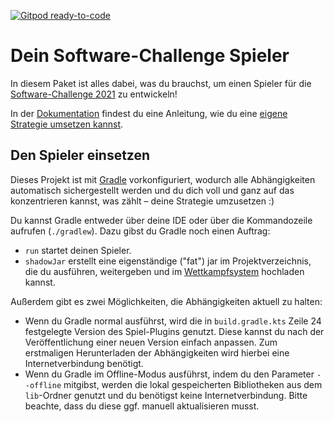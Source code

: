 [![Gitpod ready-to-code](https://img.shields.io/badge/Gitpod-ready--to--code-blue?logo=gitpod)](https://gitpod.io/#https://github.com/CAU-Kiel-Tech-Inf/gitpod-simpleclient)

# Dein Software-Challenge Spieler

In diesem Paket ist alles dabei, was du brauchst, um einen Spieler für die
[Software-Challenge 2021](https://software-challenge.de) zu entwickeln!

In der [Dokumentation](https://cau-kiel-tech-inf.github.io/socha-enduser-docs)
findest du eine Anleitung, wie du eine [eigene Strategie umsetzen kannst](https://cau-kiel-tech-inf.github.io/socha-enduser-docs/_den_simpleclient_erweitern.html).

## Den Spieler einsetzen

Dieses Projekt ist mit [Gradle](https://gradle.org) vorkonfiguriert, wodurch
alle Abhängigkeiten automatisch sichergestellt werden und du dich voll und ganz
auf das konzentrieren kannst, was zählt – deine Strategie umzusetzen :)

Du kannst Gradle entweder über deine IDE oder über die Kommandozeile aufrufen
(`./gradlew`). Dazu gibst du Gradle noch einen Auftrag:
- `run` startet deinen Spieler.
- `shadowJar` erstellt eine eigenständige ("fat") jar im Projektverzeichnis,
  die du ausführen, weitergeben und im [Wettkampfsystem](https://contest.software-challenge.de/saison/latest)
  hochladen kannst.

Außerdem gibt es zwei Möglichkeiten, die Abhängigkeiten aktuell zu halten:
- Wenn du Gradle normal ausführst, wird die in `build.gradle.kts` Zeile 24
  festgelegte Version des Spiel-Plugins genutzt. Diese kannst du nach der
  Veröffentlichung einer neuen Version einfach anpassen.
  Zum erstmaligen Herunterladen der Abhängigkeiten wird hierbei eine
  Internetverbindung benötigt.
- Wenn du Gradle im Offline-Modus ausführst, indem du den Parameter `--offline`
  mitgibst, werden die lokal gespeicherten Bibliotheken aus dem `lib`-Ordner
  genutzt und du benötigst keine Internetverbindung.
  Bitte beachte, dass du diese ggf. manuell aktualisieren musst.
